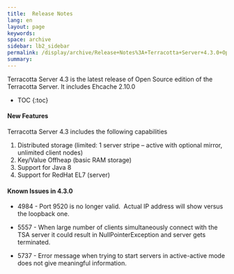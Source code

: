 ```yaml
---
title:  Release Notes
lang: en
layout: page
keywords:
space: archive
sidebar: lb2_sidebar
permalink: /display/archive/Release+Notes%3A+Terracotta+Server+4.3.0+Open+Source.html
summary:
---
```


Terracotta Server 4.3 is the latest release of Open Source edition of the Terracotta Server. It includes Ehcache 2.10.0


* TOC
{:toc}


#### **New Features**

Terracotta Server 4.3 includes the following capabilities

1.  Distributed storage (limited: 1 server stripe – active with optional mirror, unlimited client nodes)
2.  Key/Value Offheap (basic RAM storage)
3.  Support for Java 8
4.  Support for RedHat EL7 (server)  
    

#### Known Issues in 4.3.0

*   4984 - Port 9520 is no longer valid.  Actual IP address will show versus the loopback one.
    
*   5557 - When large number of clients simultaneously connect with the TSA server it could result in NullPointerException and server gets terminated.
    
*   5737 - Error message when trying to start servers in active-active mode does not give meaningful information.  
      
    


